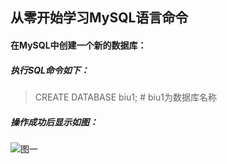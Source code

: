 ## 从零开始学习MySQL语言命令
#### 在MySQL中创建一个新的数据库：
##### 执行SQL命令如下：
> CREATE DATABASE biu1;   # biu1为数据库名称

##### 操作成功后显示如图：
![图一](https://github.com/BiubiuOoo/Homework-of-MySQL/blob/master/images/1.png)
